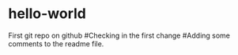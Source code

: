 # hello-world
First git repo on github
#Checking in the first change
#Adding some comments to the readme file.
